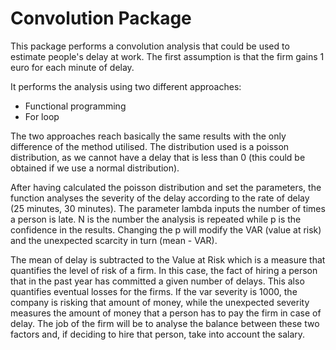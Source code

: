 # Convolution Package 
This package performs a convolution analysis that could be used to estimate people's delay at work. The first assumption is that the firm gains 1 euro for each minute of delay. 

It performs the analysis using two different approaches:
- Functional programming 
- For loop

The two approaches reach basically the same results with the only difference of the method utilised. 
The distribution used is a poisson distribution, as we cannot have a delay that is less than 0 (this could be obtained if we use a normal distribution).

After having calculated the poisson distribution and set the parameters, the function analyses the severity of the delay according to the rate of delay (25 minutes, 30 minutes). The parameter lambda inputs the number of times a person is late. N is the number the analysis is repeated while p is the confidence in the results. Changing the p will modify the VAR (value at risk) and the unexpected scarcity in turn (mean - VAR). 

The mean of delay is subtracted to the Value at Risk which is a measure that quantifies the level of risk of a firm. In this case, the fact of hiring a person that in the past year has committed a given number of delays. This also quantifies eventual losses for the firms. 
If the var severity is 1000, the company is risking that amount of money, while the unexpected severity measures the amount of money that a person has to pay the firm in case of delay. 
The job of the firm will be to analyse the balance between these two factors and, if deciding to hire that person, take into account the salary. 


